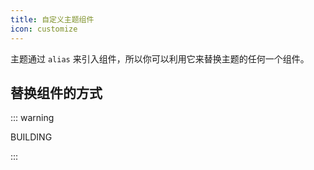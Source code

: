 ```yaml
---
title: 自定义主题组件
icon: customize
---
```


主题通过 `alias` 来引入组件，所以你可以利用它来替换主题的任何一个组件。

<!-- more -->

## 替换组件的方式

::: warning

BUILDING

:::

<!-- 你需要在自己的 VuePress 配置文件内添加一个本地插件以利用 VuePress Plugin API -->
